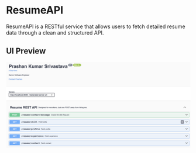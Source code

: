 # ResumeAPI

ResumeAPI is a RESTful service that allows users to fetch detailed resume data through a clean and structured API.

## UI Preview

![Frontend Screenshot](Front.png)
